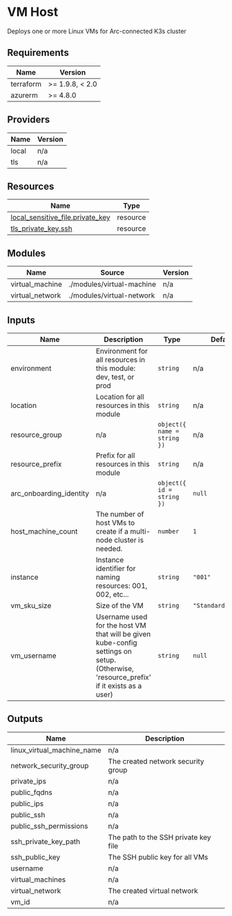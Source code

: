 <!-- BEGIN_TF_DOCS -->
<!-- markdown-table-prettify-ignore-start -->
# VM Host

Deploys one or more Linux VMs for Arc-connected K3s cluster

## Requirements

| Name | Version |
|------|---------|
| terraform | >= 1.9.8, < 2.0 |
| azurerm | >= 4.8.0 |

## Providers

| Name | Version |
|------|---------|
| local | n/a |
| tls | n/a |

## Resources

| Name | Type |
|------|------|
| [local_sensitive_file.private_key](https://registry.terraform.io/providers/hashicorp/local/latest/docs/resources/sensitive_file) | resource |
| [tls_private_key.ssh](https://registry.terraform.io/providers/hashicorp/tls/latest/docs/resources/private_key) | resource |

## Modules

| Name | Source | Version |
|------|--------|---------|
| virtual\_machine | ./modules/virtual-machine | n/a |
| virtual\_network | ./modules/virtual-network | n/a |

## Inputs

| Name | Description | Type | Default | Required |
|------|-------------|------|---------|:--------:|
| environment | Environment for all resources in this module: dev, test, or prod | `string` | n/a | yes |
| location | Location for all resources in this module | `string` | n/a | yes |
| resource\_group | n/a | ```object({ name = string })``` | n/a | yes |
| resource\_prefix | Prefix for all resources in this module | `string` | n/a | yes |
| arc\_onboarding\_identity | n/a | ```object({ id = string })``` | `null` | no |
| host\_machine\_count | The number of host VMs to create if a multi-node cluster is needed. | `number` | `1` | no |
| instance | Instance identifier for naming resources: 001, 002, etc... | `string` | `"001"` | no |
| vm\_sku\_size | Size of the VM | `string` | `"Standard_D8s_v3"` | no |
| vm\_username | Username used for the host VM that will be given kube-config settings on setup. (Otherwise, 'resource\_prefix' if it exists as a user) | `string` | `null` | no |

## Outputs

| Name | Description |
|------|-------------|
| linux\_virtual\_machine\_name | n/a |
| network\_security\_group | The created network security group |
| private\_ips | n/a |
| public\_fqdns | n/a |
| public\_ips | n/a |
| public\_ssh | n/a |
| public\_ssh\_permissions | n/a |
| ssh\_private\_key\_path | The path to the SSH private key file |
| ssh\_public\_key | The SSH public key for all VMs |
| username | n/a |
| virtual\_machines | n/a |
| virtual\_network | The created virtual network |
| vm\_id | n/a |
<!-- markdown-table-prettify-ignore-end -->
<!-- END_TF_DOCS -->
